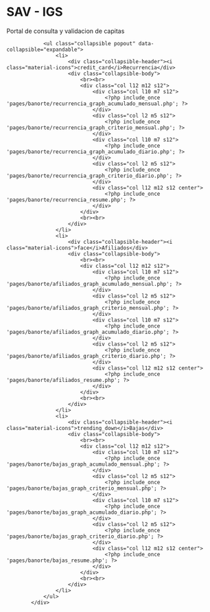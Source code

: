# SAV - IGS
 Portal de consulta y validacion de capitas


<div class="row section">

				<ul class="collapsible popout" data-collapsible="expandable">
					<li>
						<div class="collapsible-header"><i class="material-icons">credit_card</i>Recurrencia</div>
						<div class="collapsible-body">
							<br><br>
							<div class="col l12 m12 s12">
								<div class="col l10 m7 s12">
									<?php include_once 'pages/banorte/recurrencia_graph_acumulado_mensual.php'; ?>
								</div>
								<div class="col l2 m5 s12">
									<?php include_once 'pages/banorte/recurrencia_graph_criterio_mensual.php'; ?>
								</div>
								<div class="col l10 m7 s12">
									<?php include_once 'pages/banorte/recurrencia_graph_acumulado_diario.php'; ?>
								</div>
								<div class="col l2 m5 s12">
									<?php include_once 'pages/banorte/recurrencia_graph_criterio_diario.php'; ?>
								</div>
								<div class="col l12 m12 s12 center">
									<?php include_once 'pages/banorte/recurrencia_resume.php'; ?>
								</div>
							</div>
							<br><br>
						</div>
					</li>
					<li>
						<div class="collapsible-header"><i class="material-icons">face</i>Afiliados</div>
						<div class="collapsible-body">
							<br><br>
							<div class="col l12 m12 s12">
								<div class="col l10 m7 s12">
									<?php include_once 'pages/banorte/afiliados_graph_acumulado_mensual.php'; ?>
								</div>
								<div class="col l2 m5 s12">
									<?php include_once 'pages/banorte/afiliados_graph_criterio_mensual.php'; ?>
								</div>
								<div class="col l10 m7 s12">
									<?php include_once 'pages/banorte/afiliados_graph_acumulado_diario.php'; ?>
								</div>
								<div class="col l2 m5 s12">
									<?php include_once 'pages/banorte/afiliados_graph_criterio_diario.php'; ?>
								</div>
								<div class="col l12 m12 s12 center">
									<?php include_once 'pages/banorte/afiliados_resume.php'; ?>
								</div>
							</div>
							<br><br>
						</div>
					</li>
					<li>
						<div class="collapsible-header"><i class="material-icons">trending_down</i>Bajas</div>
						<div class="collapsible-body">
							<br><br>
							<div class="col l12 m12 s12">
								<div class="col l10 m7 s12">
									<?php include_once 'pages/banorte/bajas_graph_acumulado_mensual.php'; ?>
								</div>
								<div class="col l2 m5 s12">
									<?php include_once 'pages/banorte/bajas_graph_criterio_mensual.php'; ?>
								</div>
								<div class="col l10 m7 s12">
									<?php include_once 'pages/banorte/bajas_graph_acumulado_diario.php'; ?>
								</div>
								<div class="col l2 m5 s12">
									<?php include_once 'pages/banorte/bajas_graph_criterio_diario.php'; ?>
								</div>
								<div class="col l12 m12 s12 center">
									<?php include_once 'pages/banorte/bajas_resume.php'; ?>
								</div>
							</div>
							<br><br>
						</div>
					</li>
				</ul>
			</div>